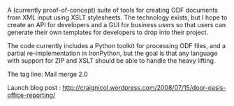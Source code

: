A (currently proof-of-concept) suite of tools for creating ODF documents from XML input using XSLT stylesheets. The technology exists, but I hope to create an API for developers and a GUI for business users so that users can generate their own templates for developers to drop into their project.

The code currently includes a Python toolkit for processing ODF files, and a partial re-implementation in IronPython, but the goal is that any language with support for ZIP and XSLT should be able to handle the heavy lifting.

The tag line: Mail merge 2.0

Launch blog post : http://craignicol.wordpress.com/2008/07/15/door-oasis-office-reporting/